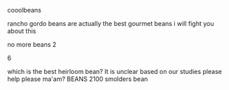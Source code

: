 cooolbeans

rancho gordo beans are actually the best gourmet beans i will fight you about this

no more beans 2

6

which is the best heirloom bean?  It is unclear based on our studies please help please  ma'am?
BEANS 2100
smolders bean
